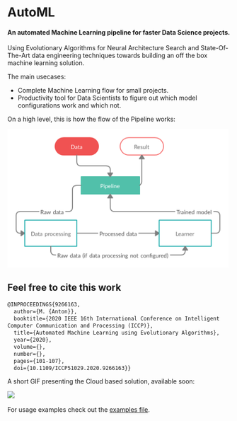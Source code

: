 # AutoML
#### An automated Machine Learning pipeline for faster Data Science projects.

Using Evolutionary Algorithms for Neural Architecture Search and State-Of-The-Art data engineering techniques towards building an off the box machine learning solution.

The main usecases:
* Complete Machine Learning flow for small projects.
* Productivity tool for Data Scientists to figure out which model configurations work and which not.
    
    
On a high level, this is how the flow of the Pipeline works:

<img src="Others/pipelineFlow.png" alt="drawing" width="500"/>

## Feel free to cite this work

```
@INPROCEEDINGS{9266163,
  author={M. {Anton}},
  booktitle={2020 IEEE 16th International Conference on Intelligent Computer Communication and Processing (ICCP)}, 
  title={Automated Machine Learning using Evolutionary Algorithms}, 
  year={2020},
  volume={},
  number={},
  pages={101-107},
  doi={10.1109/ICCP51029.2020.9266163}}

```


A short GIF presenting the Cloud based solution, available soon:

![](Others/demo.gif)

For usage examples check out the [examples file](Pipeline/examples.py).

